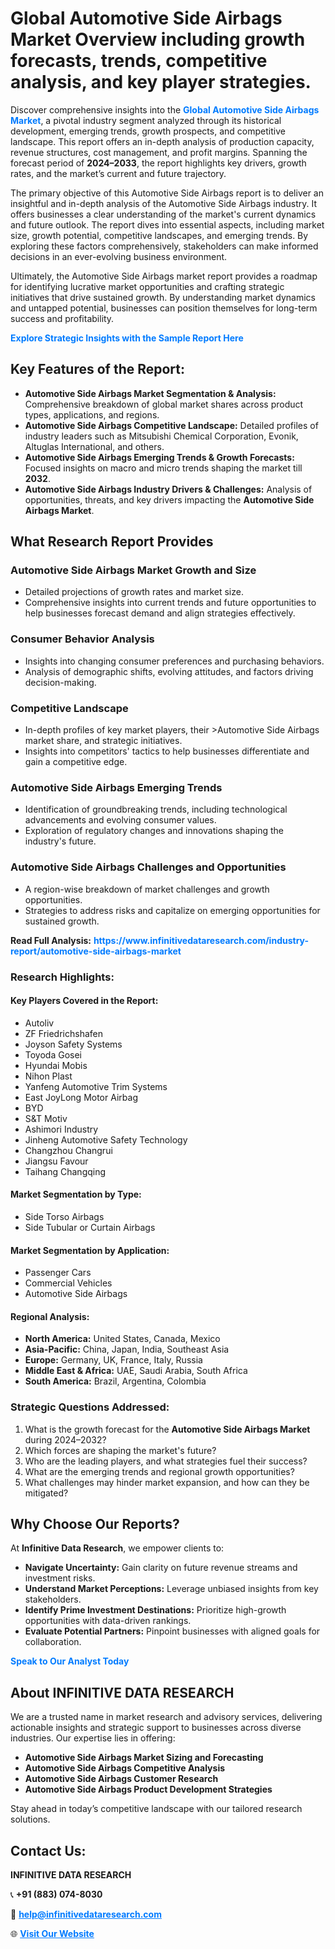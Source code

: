 <h1>Global Automotive Side Airbags Market Overview including growth forecasts, trends, competitive analysis, and key player strategies.</h1>
<p>
Discover comprehensive insights into the 
<a href="https://www.infinitivedataresearch.com/industry-report/automotive-side-airbags-market" rel="dofollow" style="color: #007BFF; text-decoration: none;"><strong>Global Automotive Side Airbags Market</strong></a>, a pivotal industry segment analyzed through its historical development, emerging trends, growth prospects, and competitive landscape. This report offers an in-depth analysis of production capacity, revenue structures, cost management, and profit margins. Spanning the forecast period of <strong>2024–2033</strong>, the report highlights key drivers, growth rates, and the market’s current and future trajectory.
</p>
<p>
The primary objective of this Automotive Side Airbags report is to deliver an insightful and in-depth analysis of the Automotive Side Airbags industry. It offers businesses a clear understanding of the market's current dynamics and future outlook. The report dives into essential aspects, including market size, growth potential, competitive landscapes, and emerging trends. By exploring these factors comprehensively, stakeholders can make informed decisions in an ever-evolving business environment.
</p>
<p>
Ultimately, the Automotive Side Airbags market report provides a roadmap for identifying lucrative market opportunities and crafting strategic initiatives that drive sustained growth. By understanding market dynamics and untapped potential, businesses can position themselves for long-term success and profitability.
</p>
<p>
<a href="https://www.infinitivedataresearch.com/request-sample/reportId=112791" style="color: #007BFF; text-decoration: none;"><strong>Explore Strategic Insights with the Sample Report Here</strong></a>
</p>

<h2>Key Features of the Report:</h2>
<ul>
<li><strong>Automotive Side Airbags Market Segmentation & Analysis:</strong> Comprehensive breakdown of global market shares across product types, applications, and regions.</li>
<li><strong>Automotive Side Airbags Competitive Landscape:</strong> Detailed profiles of industry leaders such as Mitsubishi Chemical Corporation, Evonik, Altuglas International, and others.</li>
<li><strong>Automotive Side Airbags Emerging Trends & Growth Forecasts:</strong> Focused insights on macro and micro trends shaping the market till <strong>2032</strong>.</li>
<li><strong>Automotive Side Airbags Industry Drivers & Challenges:</strong> Analysis of opportunities, threats, and key drivers impacting the <strong>Automotive Side Airbags Market</strong>.</li>
</ul>

<h2>What Research Report Provides</h2>
<h3>Automotive Side Airbags Market Growth and Size</h3>
<ul>
<li>Detailed projections of growth rates and market size.</li>
<li>Comprehensive insights into current trends and future opportunities to help businesses forecast demand and align strategies effectively.</li>
</ul>

<h3>Consumer Behavior Analysis</h3>
<ul>
<li>Insights into changing consumer preferences and purchasing behaviors.</li>
<li>Analysis of demographic shifts, evolving attitudes, and factors driving decision-making.</li>
</ul>

<h3>Competitive Landscape</h3>
<ul>
<li>In-depth profiles of key market players, their >Automotive Side Airbags market share, and strategic initiatives.</li>
<li>Insights into competitors' tactics to help businesses differentiate and gain a competitive edge.</li>
</ul>

<h3>Automotive Side Airbags Emerging Trends</h3>
<ul>
<li>Identification of groundbreaking trends, including technological advancements and evolving consumer values.</li>
<li>Exploration of regulatory changes and innovations shaping the industry's future.</li>
</ul>

<h3>Automotive Side Airbags Challenges and Opportunities</h3>
<ul>
<li>A region-wise breakdown of market challenges and growth opportunities.</li>
<li>Strategies to address risks and capitalize on emerging opportunities for sustained growth.</li>
</ul>
<p><strong>Read Full Analysis:</strong> <a href="https://www.infinitivedataresearch.com/industry-report/automotive-side-airbags-market" rel="dofollow" style="color: #007BFF; text-decoration: none;"><strong>https://www.infinitivedataresearch.com/industry-report/automotive-side-airbags-market</strong></a></p>
<h3>Research Highlights:</h3>
<h4>Key Players Covered in the Report:</h4>
<ul><li>Autoliv</li><li>ZF Friedrichshafen</li><li>Joyson Safety Systems</li><li>Toyoda Gosei</li><li>Hyundai Mobis</li><li>Nihon Plast</li><li>Yanfeng Automotive Trim Systems</li><li>East JoyLong Motor Airbag</li><li>BYD</li><li>S&amp;T Motiv</li><li>Ashimori Industry</li><li>Jinheng Automotive Safety Technology</li><li>Changzhou Changrui</li><li>Jiangsu Favour</li><li>Taihang Changqing</li></ul>
<h4>Market Segmentation by Type:</h4>
<ul><li>Side Torso Airbags</li><li>Side Tubular or Curtain Airbags</li></ul>
<h4>Market Segmentation by Application:</h4>
<ul><li>Passenger Cars</li><li>Commercial Vehicles</li><li>Automotive Side Airbags</li></ul>

<h4>Regional Analysis:</h4>
<ul>
<li><strong>North America:</strong> United States, Canada, Mexico</li>
<li><strong>Asia-Pacific:</strong> China, Japan, India, Southeast Asia</li>
<li><strong>Europe:</strong> Germany, UK, France, Italy, Russia</li>
<li><strong>Middle East & Africa:</strong> UAE, Saudi Arabia, South Africa</li>
<li><strong>South America:</strong> Brazil, Argentina, Colombia</li>
</ul>

<h3>Strategic Questions Addressed:</h3>
<ol>
<li>What is the growth forecast for the <strong>Automotive Side Airbags Market</strong> during 2024–2032?</li>
<li>Which forces are shaping the market's future?</li>
<li>Who are the leading players, and what strategies fuel their success?</li>
<li>What are the emerging trends and regional growth opportunities?</li>
<li>What challenges may hinder market expansion, and how can they be mitigated?</li>
</ol>

<h2>Why Choose Our Reports?</h2>
<p>At <strong>Infinitive Data Research</strong>, we empower clients to:</p>
<ul>
<li><strong>Navigate Uncertainty:</strong> Gain clarity on future revenue streams and investment risks.</li>
<li><strong>Understand Market Perceptions:</strong> Leverage unbiased insights from key stakeholders.</li>
<li><strong>Identify Prime Investment Destinations:</strong> Prioritize high-growth opportunities with data-driven rankings.</li>
<li><strong>Evaluate Potential Partners:</strong> Pinpoint businesses with aligned goals for collaboration.</li>
</ul>
<p><a href="https://www.infinitivedataresearch.com/industry-report/automotive-side-airbags-market" rel="dofollow" style="color: #007BFF; text-decoration: none;"><strong>Speak to Our Analyst Today</strong></a></p>

<h2>About INFINITIVE DATA RESEARCH</h2>
<p>We are a trusted name in market research and advisory services, delivering actionable insights and strategic support to businesses across diverse industries. Our expertise lies in offering:</p>
<ul>
<li><strong>Automotive Side Airbags Market Sizing and Forecasting</strong></li>
<li><strong>Automotive Side Airbags Competitive Analysis</strong></li>
<li><strong>Automotive Side Airbags Customer Research</strong></li>
<li><strong>Automotive Side Airbags Product Development Strategies</strong></li>
</ul>
<p>Stay ahead in today’s competitive landscape with our tailored research solutions.</p>

<h2>Contact Us:</h2>
<p><strong>INFINITIVE DATA RESEARCH</strong></p>
<p>📞 <strong>+91 (883) 074-8030</strong></p>
<p>📧 <strong><a href="mailto:help@infinitivedataresearch.com" style="color: #007BFF;">help@infinitivedataresearch.com</a></strong></p>
<p>🌐 <strong><a href="https://www.infinitivedataresearch.com" rel="dofollow" style="color: #007BFF;">Visit Our Website</a></strong></p>